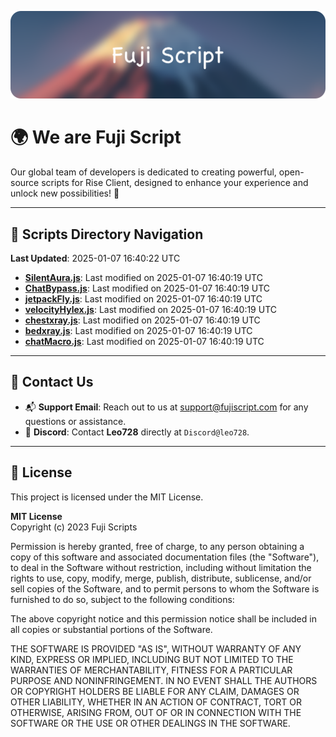 ![Banner](.github/b.webp)

# 🌍 **We are Fuji Script**

Our global team of developers is dedicated to creating powerful, open-source scripts for Rise Client, designed to enhance your experience and unlock new possibilities! 🌟

---
<!-- SCRIPTS_NAVIGATION_START -->
## 📂 **Scripts Directory Navigation**

**Last Updated**: 2025-01-07 16:40:22 UTC

- **[SilentAura.js](scripts/SilentAura.js)**: Last modified on 2025-01-07 16:40:19 UTC
- **[ChatBypass.js](scripts/ChatBypass.js)**: Last modified on 2025-01-07 16:40:19 UTC
- **[jetpackFly.js](scripts/jetpackFly.js)**: Last modified on 2025-01-07 16:40:19 UTC
- **[velocityHylex.js](scripts/velocityHylex.js)**: Last modified on 2025-01-07 16:40:19 UTC
- **[chestxray.js](scripts/chestxray.js)**: Last modified on 2025-01-07 16:40:19 UTC
- **[bedxray.js](scripts/bedxray.js)**: Last modified on 2025-01-07 16:40:19 UTC
- **[chatMacro.js](scripts/chatMacro.js)**: Last modified on 2025-01-07 16:40:19 UTC

<!-- SCRIPTS_NAVIGATION_END -->

---

## 💬 **Contact Us**  
- 📬 **Support Email**: Reach out to us at [support@fujiscript.com](mailto:support@fujiscript.com) for any questions or assistance.  
- 💬 **Discord**: Contact **Leo728** directly at `Discord@leo728`.

---

## 📜 **License**

This project is licensed under the MIT License.  

**MIT License**  
Copyright (c) 2023 Fuji Scripts  

Permission is hereby granted, free of charge, to any person obtaining a copy of this software and associated documentation files (the "Software"), to deal in the Software without restriction, including without limitation the rights to use, copy, modify, merge, publish, distribute, sublicense, and/or sell copies of the Software, and to permit persons to whom the Software is furnished to do so, subject to the following conditions:  

The above copyright notice and this permission notice shall be included in all copies or substantial portions of the Software.  

THE SOFTWARE IS PROVIDED "AS IS", WITHOUT WARRANTY OF ANY KIND, EXPRESS OR IMPLIED, INCLUDING BUT NOT LIMITED TO THE WARRANTIES OF MERCHANTABILITY, FITNESS FOR A PARTICULAR PURPOSE AND NONINFRINGEMENT. IN NO EVENT SHALL THE AUTHORS OR COPYRIGHT HOLDERS BE LIABLE FOR ANY CLAIM, DAMAGES OR OTHER LIABILITY, WHETHER IN AN ACTION OF CONTRACT, TORT OR OTHERWISE, ARISING FROM, OUT OF OR IN CONNECTION WITH THE SOFTWARE OR THE USE OR OTHER DEALINGS IN THE SOFTWARE.  
